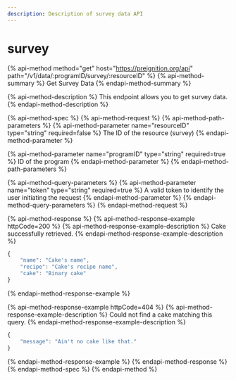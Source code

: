 ```yaml
---
description: Description of survey data API
---
```


# survey

{% api-method method="get" host="https://preignition.org/api" path="/v1/data/:programID/survey/:resourceID" %}
{% api-method-summary %}
Get Survey Data
{% endapi-method-summary %}

{% api-method-description %}
This endpoint allows you to get survey data.
{% endapi-method-description %}

{% api-method-spec %}
{% api-method-request %}
{% api-method-path-parameters %}
{% api-method-parameter name="resourceID" type="string" required=false %}
The ID of the resource \(survey\)
{% endapi-method-parameter %}

{% api-method-parameter name="programID" type="string" required=true %}
ID of the program
{% endapi-method-parameter %}
{% endapi-method-path-parameters %}

{% api-method-query-parameters %}
{% api-method-parameter name="token" type="string" required=true %}
A valid token to identify the user initiating the request
{% endapi-method-parameter %}
{% endapi-method-query-parameters %}
{% endapi-method-request %}

{% api-method-response %}
{% api-method-response-example httpCode=200 %}
{% api-method-response-example-description %}
Cake successfully retrieved.
{% endapi-method-response-example-description %}

```javascript
{
    "name": "Cake's name",
    "recipe": "Cake's recipe name",
    "cake": "Binary cake"
}
```
{% endapi-method-response-example %}

{% api-method-response-example httpCode=404 %}
{% api-method-response-example-description %}
Could not find a cake matching this query.
{% endapi-method-response-example-description %}

```javascript
{
    "message": "Ain't no cake like that."
}
```
{% endapi-method-response-example %}
{% endapi-method-response %}
{% endapi-method-spec %}
{% endapi-method %}



